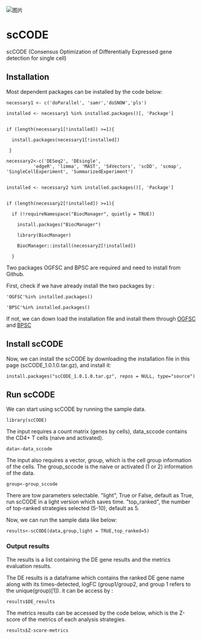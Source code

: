 ![图片](https://user-images.githubusercontent.com/17633478/137343572-3b77beaf-d70e-4001-bd6a-fe27fd3f2628.png)
# scCODE

scCODE (Consensus Optimization of Differentially Expressed gene detection for single cell)

## Installation

Most dependent packages can be installed by the code below:

    necessary1 <- c('doParallel', 'samr','doSNOW','pls')

    installed <- necessary1 %in% installed.packages()[, 'Package']


    if (length(necessary1[!installed]) >=1){

      install.packages(necessary1[!installed])
  
     }

    necessary2<-c('DESeq2', 'DEsingle', 
              'edgeR', 'limma', 'MAST', 'S4Vectors', 'scDD', 'scmap', 'SingleCellExperiment', 'SummarizedExperiment')
              
              
    installed <- necessary2 %in% installed.packages()[, 'Package']


    if (length(necessary2[!installed]) >=1){

      if (!requireNamespace("BiocManager", quietly = TRUE))
  
        install.packages("BiocManager")
    
        library(BiocManager)
    
        BiocManager::install(necessary2[!installed])
    
      }
   
Two packages OGFSC and BPSC are required and need to install from Github.

First, check if we have already install the two packages by :

    'OGFSC'%in% installed.packages()
    
    'BPSC'%in% installed.packages()
    
If not, we can down load the installation file and install them through [OGFSC](https://github.com/XZouProjects/OGFSC-R/blob/master/OGFSC_0.2.3.tar.gz) and [BPSC](https://github.com/nghiavtr/BPSC/releases/tag/v0.99.2)

## Install scCODE

Now, we can install the scCODE by downloading the installation file in this page (scCODE_1.0.1.0.tar.gz), and install it:

    install.packages("scCODE_1.0.1.0.tar.gz", repos = NULL, type="source")

## Run scCODE

We can start using scCODE by running the sample data.

    library(scCODE)

The input requires a count matrix (genes by cells), data_sccode contains the CD4+ T cells (naive and activated).

    data<-data_sccode

The input also requires a vector, group, which is the cell group information of the cells. The group_sccode is the naive or activated (1 or 2) information of the data.

    group<-group_sccode


There are tow parameters selectable. "light", True or False, default as True, run scCODE in a light version which saves time. "top_ranked", the number of top-ranked strategies selected (5-10), default as 5.

Now, we can run the sample data like below:

    results<-scCODE(data,group,light = TRUE,top_ranked=5)

### Output results

The results is a list containing the DE gene results and the metrics evaluation results.

The DE results is a dataframe which contains the ranked DE gene name along with its times-detected, logFC (group1/group2, and group 1 refers to the unique(group)[1]). it can be access by :

    results$DE_results
    
The metrics results can be accessed by the code below, which is the Z-score of the metrics of each analysis strategies. 

    results$Z-score-metrics
